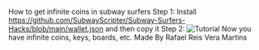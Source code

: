 How to get infinite coins in subway surfers
Step 1: Install https://github.com/SubwayScripter/Subway-Surfers-Hacks/blob/main/wallet.json and then copy it
Step 2:
![Tutorial](https://github.com/SubwayScripter/Subway-Surfers-Hacks/assets/159185277/80c86e50-1fb0-4ee9-a706-d3b1f9797540)
Now you have infinite coins, keys, boards, etc.
Made By Rafael Reis Vera Martins
